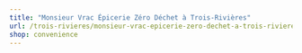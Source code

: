 ```yaml
---
title: "Monsieur Vrac Épicerie Zéro Déchet à Trois-Rivières"
url: /trois-rivieres/monsieur-vrac-epicerie-zero-dechet-a-trois-rivieres/
shop: convenience
---
```

